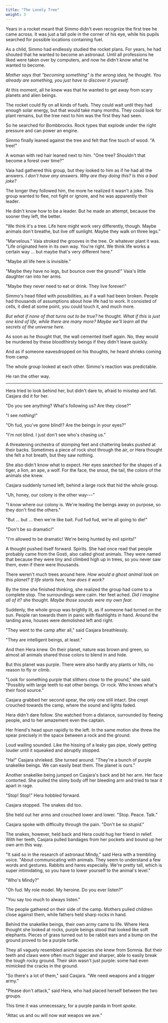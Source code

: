 ```yaml
---
title: "The Lonely Tree"
weight: 3
---
```


Years in a rocket meant that Simmo didn't even recognize the first tree he came across. It was just a tall pole in the corner of his eye, while his pupils searched for possible locations containing fuel.

As a child, Simmo had endlessly studied the rocket plans. For years, he had shouted that he wanted to become an astronaut. Until all professions he liked were taken over by computers, and now he didn't know what he wanted to become. 

_Mother says that "becoming something" is the wrong idea,_ he thought. _You already are something, you just have to discover it yourself._

At this moment, all he knew was that he wanted to get away from scary planets and alien beings. 

The rocket could fly on all kinds of fuels. They could wait until they had enough solar energy, but that would take many months. They could look for plant remains, but the tree next to him was the first they had seen.

So he searched for Bombbrocks. Rock types that explode under the right pressure and can power an engine.

Simmo finally leaned against the tree and felt that fine touch of wood. "A tree!"

A woman with red hair leaned next to him. "One tree? Shouldn't that become a forest over time?"

Vaia had gathered this group, but they looked to him as if he had all the answers. _I don't have any answers. Why are they doing this? Is this a bad joke?_

The longer they followed him, the more he realized it wasn't a joke. This group wanted to flee, not fight or ignore, and he was apparently their leader.

He didn't know how to be a leader. But he made an attempt, because the sooner they left, the better.

"We think it's a tree. Life here might work very differently, though. Maybe animals don't breathe, but live off sunlight. Maybe they walk on three legs."

"Marvelous." Vaia stroked the grooves in the tree. Or whatever plant it was. "Life originated here in its own way. You're right. We think life works a certain way ... but maybe that's very different here."

"Maybe all life here is invisible."

"Maybe they have no legs, but bounce over the ground!" Vaia's little daughter ran into her arms.

"Maybe they never need to eat or drink. They live forever!"

Simmo's head filled with possibilities, as if a wall had been broken. People had thousands of assumptions about how life had to work. It consisted of cells, it died at some point, you could touch it, and much more. 

_But what if none of that turns out to be true?_ he thought. _What if this is just one kind of life, while there are many more? Maybe we'll learn all the secrets of the universe here._

As soon as he thought that, the wall cemented itself again. No, they would be murdered by these bloodthirsty beings if they didn't leave quickly.

And as if someone eavesdropped on his thoughts, he heard shrieks coming from camp. 

The whole group looked at each other. Simmo's reaction was predictable.

He ran the other way.

___

Hera tried to look behind her, but didn't dare to, afraid to misstep and fall. Casjara did it for her.

"Do you see anything? What's following us? Are they close?"

"I see _nothing_!"

"Oh fud, you've gone blind!? Are the beings in your eyes?"

"I'm not blind. I just don't see who's chasing us." 

A threatening orchestra of stomping feet and chattering beaks pushed at their backs. Sometimes a piece of rock shot through the air, or Hera thought she felt a hot breath, but they saw nothing. 

She also didn't know what to expect. Her eyes searched for the shapes of a tiger, a lion, an ape, a wolf. For the face, the snout, the tail, the colors of the animals she knew.

Casjara suddenly turned left, behind a large rock that hid the whole group.

"Uh, honey, our colony is the other way---"

"I _know_ where our colony is. We're leading the beings away on purpose, so they don't find the others."

"But ... but ... then we're like bait. Fud fud fud, we're all going to die!"

"Don't be so dramatic!"

"I'm allowed to be dramatic! We're being hunted by evil spirits!"

A thought pushed itself forward. Spirits. She had once read that people probably came from the Gosti, also called ghost animals. They were named that because they were tiny and climbed high up in trees, so you never saw them, even if there were thousands. 

There weren't much trees around here. _How would a ghost animal look on this planet? If life starts here, how does it work?_

By the time she finished thinking, she realized the group had come to a complete stop. The surroundings were calm. Her feet ached. _Did I imagine all of it?_ she thought. _Maybe those sounds were my own fear._

Suddenly, the whole group was brightly lit, as if someone had turned on the sun. People ran towards them in panic with flashlights in hand. Around the landing area, houses were demolished left and right.

"They went to the camp after all," said Casjara breathlessly.

"They are intelligent beings, at least." 

And then Hera knew. On their planet, nature was brown and green, so almost all animals shared those colors to blend in and hide. 

But this planet was purple. There were also hardly any plants or hills, no reason to fly or climb.

"Look for something purple that slithers close to the ground," she said. "Possibly with large teeth to eat other beings. Or rock. Who knows what's their food source."

Casjara grabbed her second spear, the only one still intact. She crept crouched towards the camp, where the sound and lights faded. 

Hera didn't dare follow. She watched from a distance, surrounded by fleeing people, and to her amazement even the captain.

Her friend's head spun rapidly to the left. In the same motion she threw the spear precisely in the space between a rock and the ground.

Loud wailing sounded. Like the hissing of a leaky gas pipe, slowly getting louder until it squeaked and abruptly stopped.

"Ha!" Casjara shrieked. She turned around. "They're a bunch of purple snakelike beings. We can easily beat them. The planet is ours."

Another snakelike being jumped on Casjara's back and bit her arm. Her face contorted. She pulled the slimy body off her bleeding arm and tried to tear it apart in rage.

"Stop! Stop!" Hera hobbled forward.

Casjara stopped. The snakes did too.

She held out her arms and crouched lower and lower. "Stop. Peace. Talk."

Casjara spoke with difficulty through the pain. "Don't be so _stupid_." 

The snakes, however, held back and Hera could hug her friend in relief. With her teeth, Casjara pulled bandages from her pockets and bound up her own arm this way.

"It said so in the research of astronaut Mindy," said Hera with a trembling voice. "About communicating with animals. They seem to understand a few words and gestures. Rabbits and hares especially. We're pretty tall, which is super intimidating, so you have to lower yourself to the animal's level."

"Who's Mindy?"

"Oh fud. My role model. My heroine. Do you ever listen?"

"You say too much to always listen."

The people gathered on their side of the camp. Mothers pulled children close against them, while fathers held sharp rocks in hand.

Behind the snakelike beings, their own army came to life. Where Hera thought she looked at rocks, purple beings stood that looked like soft elephants. Pieces of grass turned out to be rabbit ears and a bump on the ground proved to be a purple turtle. 

They all vaguely resembled animal species she knew from Somnia. But their teeth and claws were often much bigger and sharper, able to easily break the tough rocky ground. Their skin wasn't just purple: some had even mimicked the cracks in the ground.

"So there's a lot of them," said Casjara. "We need weapons and a bigger army."

"Please don't attack," said Hera, who had placed herself between the two groups.

This time it was unnecessary, for a purple panda in front _spoke_.

"Attac us and ou will now wat weapos we ave."
